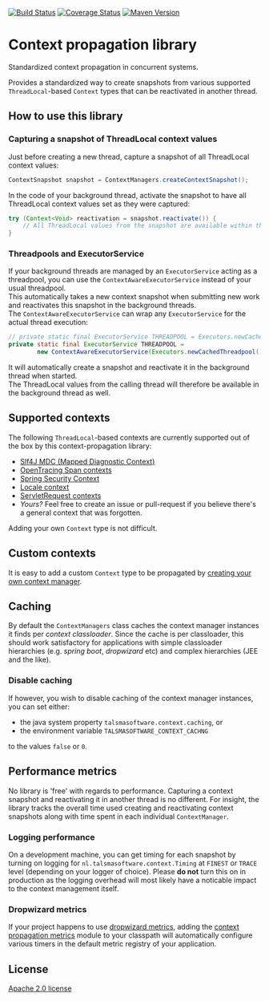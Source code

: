 [![Build Status][ci-img]][ci]
[![Coverage Status][coveralls-img]][coveralls]
[![Maven Version][maven-img]][maven]

# Context propagation library

Standardized context propagation in concurrent systems.

Provides a standardized way to create snapshots from various supported
`ThreadLocal`-based `Context` types that can be reactivated in another
thread.

## How to use this library

### Capturing a snapshot of ThreadLocal context values

Just before creating a new thread, capture a snapshot of all ThreadLocal context
values:
```java
ContextSnapshot snapshot = ContextManagers.createContextSnapshot();
```

In the code of your background thread, activate the snapshot to have all ThreadLocal
context values set as they were captured:
```java
try (Context<Void> reactivation = snapshot.reactivate()) {
    // All ThreadLocal values from the snapshot are available within this block
}
```

### Threadpools and ExecutorService

If your background threads are managed by an `ExecutorService` acting as a threadpool,
you can use the `ContextAwareExecutorService` instead of your usual threadpool.  
This automatically takes a new context snapshot when submitting new work
and reactivates this snapshot in the background threads.  
The `ContextAwareExecutorService` can wrap any `ExecutorService` for the actual thread execution:
```java
// private static final ExecutorService THREADPOOL = Executors.newCachedThreadpool();
private static final ExecutorService THREADPOOL = 
        new ContextAwareExecutorService(Executors.newCachedThreadpool());
```

It will automatically create a snapshot and reactivate it in the 
background thread when started.  
The ThreadLocal values from the calling thread will therefore 
be available in the background thread as well.

## Supported contexts

The following `ThreadLocal`-based contexts are currently supported 
out of the box by this context-propagation library:

- [Slf4J MDC (Mapped Diagnostic Context)][mdc propagation]
- [OpenTracing Span contexts][opentracing span propagation]
- [Spring Security Context]
- [Locale context][locale context]
- [ServletRequest contexts][servletrequest propagation]
- _Yours?_ Feel free to create an issue or pull-request
  if you believe there's a general context that was forgotten. 

Adding your own `Context` type is not difficult.

## Custom contexts

It is easy to add a custom `Context` type to be propagated
by [creating your own context manager](../context-propagation-java5/README.md#creating-your-own-context-manager).

## Caching

By default the `ContextManagers` class caches the context manager instances it finds per
_context classloader_. Since the cache is per classloader, this should work satisfactory
for applications with simple classloader hierarchies (e.g. _spring boot_, _dropwizard_ etc) 
and complex hierarchies (JEE and the like).

### Disable caching

If however, you wish to disable caching of the context manager instances, you can set either:
- the java system property `talsmasoftware.context.caching`, or
- the environment variable `TALSMASOFTWARE_CONTEXT_CACHNG`

to the values `false` or `0`.

## Performance metrics

No library is 'free' with regards to performance.
Capturing a context snapshot and reactivating it in another thread is no different.
For insight, the library tracks the overall time used creating and reactivating
context snapshots along with time spent in each individual `ContextManager`.

### Logging performance
On a development machine, you can get timing for each snapshot by turning on logging
for `nl.talsmasoftware.context.Timing` at `FINEST` or `TRACE` level 
(depending on your logger of choice).
Please **do not** turn this on in production as the logging overhead will most likely
have a noticable impact to the context management itself.

### Dropwizard metrics
If your project happens to use [dropwizard metrics](https://metrics.dropwizard.io/),
adding the [context propagation metrics] module to your classpath will automatically 
configure various timers in the default metric registry of your application.

## License

[Apache 2.0 license](../LICENSE)


  [ci-img]: https://travis-ci.org/talsma-ict/context-propagation.svg?branch=develop
  [ci]: https://travis-ci.org/talsma-ict/context-propagation
  [maven-img]: https://img.shields.io/maven-metadata/v/http/central.maven.org/maven2/nl/talsmasoftware/context/context-propagation/maven-metadata.xml.svg
  [maven]: http://mvnrepository.com/artifact/nl.talsmasoftware.context
  [release-img]: https://img.shields.io/github/release/talsma-ict/context-propagation.svg
  [release]: https://github.com/talsma-ict/context-propagation/releases
  [coveralls-img]: https://coveralls.io/repos/github/talsma-ict/context-propagation/badge.svg
  [coveralls]: https://coveralls.io/github/talsma-ict/context-propagation

  [servletrequest propagation]: ../servletrequest-propagation
  [mdc propagation]: ../mdc-propagation
  [locale context]: ../locale-context
  [spring security context]: ../spring-security-context
  [opentracing span propagation]: ../opentracing-span-propagation
  [context propagation metrics]: ../context-propagation-metrics
  [default constructor]: https://en.wikipedia.org/wiki/Nullary_constructor
